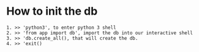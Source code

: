 # How to init the db
    1. >> 'python3', to enter python 3 shell
    2. >> 'from app import db', import the db into our interactive shell
    3. >> 'db.create_all(), that will create the db. 
    4. >> 'exit()
